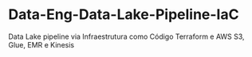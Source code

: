 # Data-Eng-Data-Lake-Pipeline-IaC
Data Lake pipeline via Infraestrutura como Código Terraform e AWS S3, Glue, EMR e Kinesis
